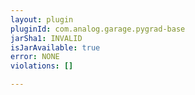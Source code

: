 ```yaml
---
layout: plugin
pluginId: com.analog.garage.pygrad-base
jarSha1: INVALID
isJarAvailable: true
error: NONE
violations: []

---
```

